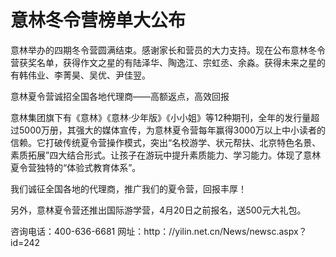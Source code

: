 # 意林冬令营榜单大公布

意林举办的四期冬令营圆满结束。感谢家长和营员的大力支持。现在公布意林冬令营获奖名单，获得作文之星的有陆泽华、陶逸江、宗虹丞、余淼。获得未来之星的有韩伟业、李菁昊、吴优、尹佳翌。 

意林夏令营诚招全国各地代理商——高额返点，高效回报 

意林集团旗下有《意林》《意林·少年版》《小小姐》等12种期刊，全年的发行量超过5000万册，其强大的媒体宣传，为意林夏令营每年赢得3000万以上中小读者的信赖。它打破传统夏令营操作模式，突出“名校游学、状元帮扶、北京特色名景、素质拓展”四大结合形式。让孩子在游玩中提升素质能力、学习能力。体现了意林夏令营独特的“体验式教育体系”。 

我们诚征全国各地的代理商，推广我们的夏令营，回报丰厚！ 

另外，意林夏令营还推出国际游学营，4月20日之前报名，送500元大礼包。 

咨询电话：400-636-6681 网址：http：//yilin.net.cn/News/newsc.aspx？id=242
